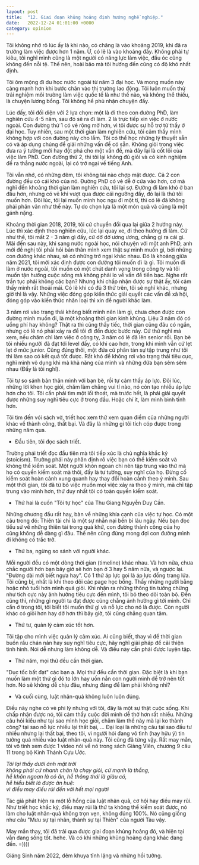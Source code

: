 ```yaml
---
layout: post
title:  "12. Giai đoạn khủng hoảng định hướng nghề nghiệp."
date:   2022-12-24 01:01:00 +0000
category: opinion
---
```

Tôi không nhớ rõ lúc ấy là khi nào, có chăng là vào khoảng 2019, khi đã ra trường làm việc được hơn 1 năm. Ừ, có lẽ là vào khoảng đấy. Không phải tự kiêu, tôi nghĩ mình cũng là một người có năng lực làm việc, đầu óc cũng không đến nỗi tệ. Thế nên, hoài bão mà tôi hướng đến cũng có độ khó nhất định. 

Tôi ôm mộng đi du học nước ngoài từ năm 3 đại học. Và mong muốn này càng mạnh hơn khi bước chân vào thị trường lao động. Tôi luôn muốn thử trải nghiệm môi trường làm việc quốc tế là như thế nào, và không thể thiếu, là chuyện lương bổng. Tôi không hề phủ nhận chuyện đấy. 

Lúc đấy, tôi đối diện với 2 lựa chọn: một là đi theo con đường PhD, làm nghiên cứu 4-5 năm, sau đó sẽ ra đi làm. 2 là trực tiếp xin việc ở nước ngoài. Con đường thứ 1 có vẻ rộng mở hơn, vì tôi được sự hỗ trợ từ thầy ở đại học. Tuy nhiên, sau một thời gian làm nghiên cứu, tôi cảm thấy mình không hợp với con đường này cho lắm. Tôi có thể học những lý thuyết sẵn có và áp dụng chúng để giải những vấn đề có sẵn. Không giỏi trong việc đưa ra ý tưởng mới hay đột phá cho một vấn đề, mà đây lại là cốt lõi của việc làm PhD. Con đường thứ 2, thì tôi lại không đủ giỏi và có kinh nghiệm để ra thẳng nước ngoài, lại có trở ngại về tiếng Anh. 

Tôi vẫn nhớ, có những đêm, tôi không tài nào chợp mặt được. Cả 2 con đường đều có cái khó của nó. Đường PhD có vẻ dễ ở cửa vào hơn, cơ mà nghĩ đến khoảng thời gian làm nghiên cứu, tôi lại sợ. Đường đi làm khó ở ban đầu hơn, nhưng có vẻ khi vượt qua được cái ngưỡng đấy, đó lại là thứ tôi muốn hơn. Đôi lúc, tôi lại muốn mình học ngu đi một tí, thì có lẽ đã không phải phân vân như thế này. Tự do chọn lựa là một món quà và cũng là một gánh nặng.

Khoảng thời gian 2018, 2019, tôi cứ chuyển đổi qua lại giữa 2 hướng này. Lúc thì xác định theo nghiên cứu, lúc lại quay xe, đi theo hướng đi làm. Cứ như thế, tôi mất 2 - 3 năm gì đấy, cứ dở dở ương ương, chẳng gì ra cái gì. Mãi đến sau này, khi sang nước ngoài học, nói chuyện với một anh PhD, anh mới đề nghị tôi phải hỏi bản thân mình xem thật sự mình muốn gì, bởi những con đường khác nhau, sẽ có những trở ngại khác nhau. Đó là khoảng giữa năm 2021, tôi mới xác định được con đường tôi muốn đi là gì. Tôi muốn đi làm ở nước ngoài, tôi muốn có một chút danh vọng trong công ty và tôi muốn tận hưởng cuộc sống mà không phải lo về vấn đề tiền bạc. Nghe rất trần tục phải không các bạn? Nhưng khi chấp nhận được sự thật ấy, tôi cảm thấy mình rất thoải mái. Có lẽ khi có đủ 3 thứ trên, tôi sẽ nghĩ khác, nhưng giờ thì là vậy. Những việc đóng góp kiến thức giải quyết các vấn đề xã hội, đóng góp vào kiến thức nhân loại thì xin để người khác làm. 

3 năm rơi vào trạng thái không biết mình nên làm gì, chưa chọn được con đường mình muốn đi, là một khoảng thời gian kinh khủng. Liệu 3 năm đó có uổng phí hay không? Thật ra thì cũng thấy tiếc, thời gian cũng đâu có ngắn, nhưng có lẽ nó phải xảy ra để tôi đi đến được bước này. Cứ thử nghĩ mà xem, nếu chăm chỉ làm việc ở công ty, 3 năm có lẽ đã lên senior rồi. Bạn bè tôi nhiều người đã đạt tới level đấy, có khi cao hơn, trong khi mình vẫn cứ lẹt lẹt ở mức junior. Cũng đúng thôi, một đứa cứ phân tán sự tập trung như tôi thì làm sao có kết quả tốt được. Rất khó để không rơi vào trạng thái tiêu cực, nghĩ mình vô dụng khi mà khả năng của mình và những đứa bạn sêm sêm nhau (Đấy là tôi nghĩ).

Tôi tự so sánh bản thân mình với bạn bè, rồi tự cảm thấy áp lực. Đôi lúc, những lời khen học giỏi, chăm làm chẳng vui tí nào, nó còn tạo nhiều áp lực hơn cho tôi. Tôi cần phải tìm một lối thoát, mà trước hết, là phải giải quyết được những suy nghĩ tiêu cực ở trong đầu. Hoặc chí ít, làm mình bình tĩnh hơn.

Tôi tìm đến vói sách vở, triết học xem thử xem quan điểm của những người khác về thành công, thất bại. Và đây là những gi tôi tích cóp được trong những năm qua.

- Đầu tiên, tôi đọc sách triết. 

Trường phái triết đọc đầu tiên mà tôi tiếp xúc là chủ nghĩa khắc kỷ (stoicism). Trường phái này phân định rõ việc bạn có thể kiểm soát và không thể kiểm soát. Một người khôn ngoan chỉ nên tập trung vào thứ mà họ có quyền kiểm soát mà thôi, đấy là tư tưởng, suy nghĩ của họ. Đừng cố kiểm soát hoàn cảnh xung quanh hay thay đổi hoàn cảnh theo ý mình. Sau một thời gian, tôi đã từ bỏ việc muốn mọi việc xảy ra theo ý mình, mà chỉ tập trung vào mình hơn, thứ duy nhất tôi có toàn quyền kiểm soát. 

- Thứ hai là cuốn "Tôi tự học" của Thu Giang Nguyễn Duy Cần. 

Những chương đầu rất hay, bàn về những khía cạnh của việc tự học. Có một câu trong đó: Thiên tài chỉ là một sự nhẫn nại bền bỉ lâu ngày. Nếu bạn đọc tiểu sử về những thiên tài trong quá khứ, con đường thành công của họ cũng không dễ dàng gì đâu. Thế nên cũng đừng mong đợi con đường mình đi không có trắc trở.

- Thứ ba, ngừng so sánh với người khác. 

Mỗi người đều có một dòng thời gian (timeline) khác nhau. Và hơn nữa, chưa chắc người hơn bạn bây giờ sẽ hơn bạn ở 3 hay 5 năm nữa, và ngược lại. "Đường dài mới biết ngựa hay". Có 1 thứ áp lực gọi là áp lực đồng trang lứa. Tôi cũng bị, nhất là khi theo dõi các page học bổng. Thấy những người bằng hoặc nhỏ tuổi hơn mình quá giỏi. Khi nhận ra những thông tin tưởng chừng như tích cực này ảnh hưởng tiêu cực đến mình, tôi bỏ theo dõi toàn bộ. Đến cũng thì, những gì người ta đạt được cũng chẳng ảnh hưởng gì tới mình. Chỉ cần ở trong tôi, tôi biết tôi muốn thứ gì và nỗ lực cho nó là được. Còn người khác có giỏi hơn hay dở hơn thì bây giờ, tôi cũng chẳng quan tâm. 

- Thứ tư, quản lý cảm xúc tốt hơn. 

Tôi tập cho mình việc quản lý cảm xúc. Ai cũng biết, thay vì để thời gian buồn rầu chán nản hay suy nghĩ tiêu cực, hãy nghĩ giải pháp để cải thiện tình hình. Nói dễ nhưng làm không dễ. Và điều này cần phải được luyện tập.

- Thứ năm, mọi thứ đều cần thời gian. 

"Dục tốc bất đạt" các bạn ạ. Mọi thứ đều cần thời gian. Đặc biệt là khi bạn muốn làm một thứ gì đó to lớn hay uốn nắn con người mình để trở nên tốt hơn. Nó sẽ không dễ chịu đâu, nhưng đáng để làm phải không nhỉ?

- Và cuối cùng, luật nhân-quả không luôn luôn đúng. 

Điều này nghe có vẻ phi lý nhưng với tôi, đây là một sự thật cuộc sống. Khi chấp nhận được nó, tôi cảm thấy cuộc đời mình dễ thở hơn rất nhiều. Những câu hỏi kiểu như tại sao mình học giỏi, chăm làm thế này mà lại ko thành công? tại sao nỗ lực nhiều lại thất bại, ... Đại loại là những câu tại sao đầu tư nhiều nhưng lại thất bại, theo tôi, vì người hỏi đang vô tình (hay hữu ý) tin tưởng quá nhiều vào luật nhân-quả này. Tôi cũng đã từng vậy. Rất may mắn, tôi vô tình xem được 1 video nói về nó trong sách Giảng Viên, chương 9 câu 11 trong bộ Kinh Thánh Cựu Ước. 

*Tôi lại thấy dưới ánh mặt trời* \
*không phải cứ nhanh chân là chạy giỏi, cứ mạnh là thắng,* \
*hễ khôn ngoan là có ăn, hễ thông thái là giàu có,* \
*hễ hiểu biết là được ân huệ:* \
*vì điều may điều rủi đến với hết mọi người*

Tác giả phát hiện ra một lỗ hổng của luật nhân quả, cơ hội hay điều may rủi. Như triết học khắc kỷ, điều may rủi là thứ ta không thể kiểm soát được, nó làm cho luật nhân-quả không trọn vẹn, không đúng 100%. Nó cũng giống như câu "Mưu sự tại nhân, thành sự tại Thiên" của người Tàu vậy. 

May mắn thay, tôi đã trải qua được giai đoạn khủng hoảng đó, và hiện tại vẫn đang sống tốt. hehe. Và có khi những khủng hoảng dạng khác đang đến. =)))) 

Giáng Sinh năm 2022, đêm khuya tĩnh lặng và những hồi tưởng. 